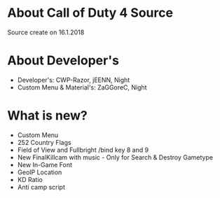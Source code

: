 # About Call of Duty 4 Source
Source create on 16.1.2018

# About Developer's 
+ Developer's: CWP-Razor, jEENN, Night
+ Custom Menu & Material's: ZaGGoreC, Night

# What is new?
 + Custom Menu
 + 252 Country Flags
 + Field of View and Fullbright /bind key 8 and 9
 + New FinalKillcam with music - Only for Search & Destroy Gametype
 + New In-Game Font
 + GeoIP Location
 + KD Ratio
 + Anti camp script
 
 
 
